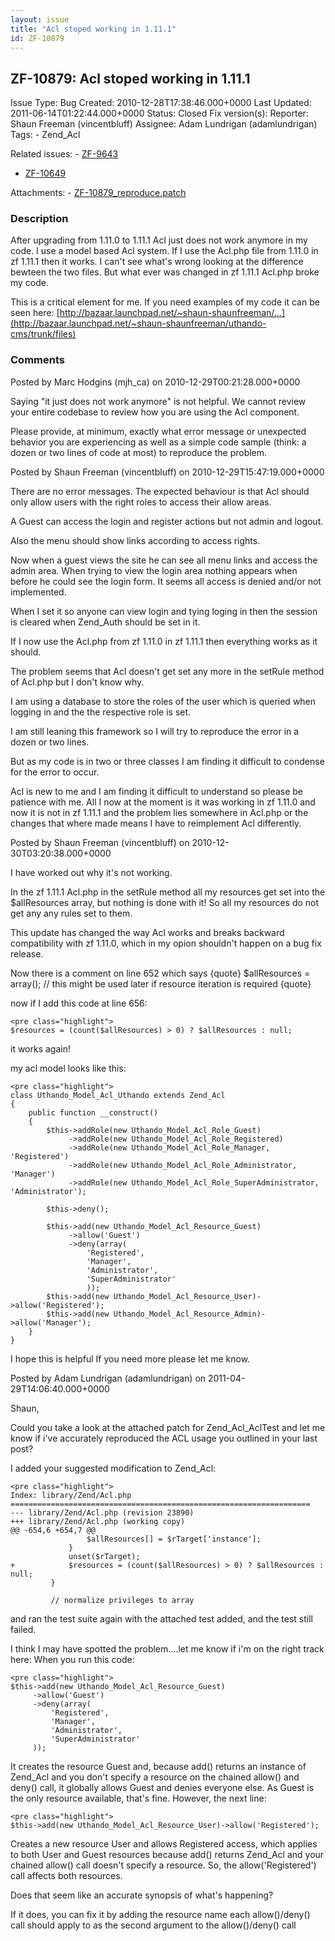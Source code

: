 ```yaml
---
layout: issue
title: "Acl stoped working in 1.11.1"
id: ZF-10879
---
```


ZF-10879: Acl stoped working in 1.11.1
--------------------------------------

 Issue Type: Bug Created: 2010-12-28T17:38:46.000+0000 Last Updated: 2011-06-14T01:22:44.000+0000 Status: Closed Fix version(s): 
 Reporter:  Shaun Freeman (vincentbluff)  Assignee:  Adam Lundrigan (adamlundrigan)  Tags: - Zend\_Acl
 
 Related issues: - [ZF-9643](/issues/browse/ZF-9643)
- [ZF-10649](/issues/browse/ZF-10649)
 
 Attachments: - [ZF-10879\_reproduce.patch](/issues/secure/attachment/13930/ZF-10879_reproduce.patch)
 
### Description

After upgrading from 1.11.0 to 1.11.1 Acl just does not work anymore in my code. I use a model based Acl system. If I use the Acl.php file from 1.11.0 in zf 1.11.1 then it works. I can't see what's wrong looking at the difference bewteen the two files. But what ever was changed in zf 1.11.1 Acl.php broke my code.

This is a critical element for me. If you need examples of my code it can be seen here: [http://bazaar.launchpad.net/~shaun-shaunfreeman/…](http://bazaar.launchpad.net/~shaun-shaunfreeman/uthando-cms/trunk/files)

 

 

### Comments

Posted by Marc Hodgins (mjh\_ca) on 2010-12-29T00:21:28.000+0000

Saying "it just does not work anymore" is not helpful. We cannot review your entire codebase to review how you are using the Acl component.

Please provide, at minimum, exactly what error message or unexpected behavior you are experiencing as well as a simple code sample (think: a dozen or two lines of code at most) to reproduce the problem.

 

 

Posted by Shaun Freeman (vincentbluff) on 2010-12-29T15:47:19.000+0000

There are no error messages. The expected behaviour is that Acl should only allow users with the right roles to access their allow areas.

A Guest can access the login and register actions but not admin and logout.

Also the menu should show links according to access rights.

Now when a guest views the site he can see all menu links and access the admin area. When trying to view the login area nothing appears when before he could see the login form. It seems all access is denied and/or not implemented.

When I set it so anyone can view login and tying loging in then the session is cleared when Zend\_Auth should be set in it.

If I now use the Acl.php from zf 1.11.0 in zf 1.11.1 then everything works as it should.

The problem seems that Acl doesn't get set any more in the setRule method of Acl.php but I don't know why.

I am using a database to store the roles of the user which is queried when logging in and the the respective role is set.

I am still leaning this framework so I will try to reproduce the error in a dozen or two lines.

But as my code is in two or three classes I am finding it difficult to condense for the error to occur.

Acl is new to me and I am finding it difficult to understand so please be patience with me. All I now at the moment is it was working in zf 1.11.0 and now it is not in zf 1.11.1 and the problem lies somewhere in Acl.php or the changes that where made means I have to reimplement Acl differently.

 

 

Posted by Shaun Freeman (vincentbluff) on 2010-12-30T03:20:38.000+0000

I have worked out why it's not working.

In the zf 1.11.1 Acl.php in the setRule method all my resources get set into the $allResources array, but nothing is done with it! So all my resources do not get any any rules set to them.

This update has changed the way Acl works and breaks backward compatibility with zf 1.11.0, which in my opion shouldn't happen on a bug fix release.

Now there is a comment on line 652 which says {quote} $allResources = array(); // this might be used later if resource iteration is required {quote}

now if I add this code at line 656:

 
    <pre class="highlight">
    $resources = (count($allResources) > 0) ? $allResources : null;


it works again!

my acl model looks like this:

 
    <pre class="highlight">
    class Uthando_Model_Acl_Uthando extends Zend_Acl
    {
        public function __construct()
        {
            $this->addRole(new Uthando_Model_Acl_Role_Guest)
                 ->addRole(new Uthando_Model_Acl_Role_Registered)
                 ->addRole(new Uthando_Model_Acl_Role_Manager, 'Registered')
                 ->addRole(new Uthando_Model_Acl_Role_Administrator, 'Manager')
                 ->addRole(new Uthando_Model_Acl_Role_SuperAdministrator, 'Administrator');
    
            $this->deny();
    
            $this->add(new Uthando_Model_Acl_Resource_Guest)
                 ->allow('Guest')
                 ->deny(array(
                     'Registered',
                     'Manager',
                     'Administrator',
                     'SuperAdministrator'
                     ));
            $this->add(new Uthando_Model_Acl_Resource_User)->allow('Registered');
            $this->add(new Uthando_Model_Acl_Resource_Admin)->allow('Manager');
        }
    }


I hope this is helpful If you need more please let me know.

 

 

Posted by Adam Lundrigan (adamlundrigan) on 2011-04-29T14:06:40.000+0000

Shaun,

Could you take a look at the attached patch for Zend\_Acl\_AclTest and let me know if i've accurately reproduced the ACL usage you outlined in your last post?

I added your suggested modification to Zend\_Acl:

 
    <pre class="highlight">
    Index: library/Zend/Acl.php
    ===================================================================
    --- library/Zend/Acl.php (revision 23890)
    +++ library/Zend/Acl.php (working copy)
    @@ -654,6 +654,7 @@
                     $allResources[] = $rTarget['instance'];
                 }
                 unset($rTarget);
    +            $resources = (count($allResources) > 0) ? $allResources : null;
             }
    
             // normalize privileges to array


and ran the test suite again with the attached test added, and the test still failed.

I think I may have spotted the problem....let me know if i'm on the right track here: When you run this code:

 
    <pre class="highlight">
    $this->add(new Uthando_Model_Acl_Resource_Guest)
         ->allow('Guest')
         ->deny(array(
             'Registered',
             'Manager',
             'Administrator',
             'SuperAdministrator'
         ));


It creates the resource Guest and, because add() returns an instance of Zend\_Acl and you don't specify a resource on the chained allow() and deny() call, it globally allows Guest and denies everyone else. As Guest is the only resource available, that's fine. However, the next line:

 
    <pre class="highlight">
    $this->add(new Uthando_Model_Acl_Resource_User)->allow('Registered');


Creates a new resource User and allows Registered access, which applies to both User and Guest resources because add() returns Zend\_Acl and your chained allow() call doesn't specify a resource. So, the allow('Registered') call affects both resources.

Does that seem like an accurate synopsis of what's happening?

If it does, you can fix it by adding the resource name each allow()/deny() call should apply to as the second argument to the allow()/deny() call

 

 